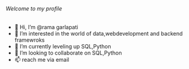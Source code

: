 ###### Welcome to my profile



- 👋 Hi, I’m @rama garlapati
- 👀 I’m interested in the world of data,webdevelopment and backend framewroks
- 🌱 I’m currently leveling up SQL,Python 
- 💞️ I’m looking to collaborate on SQL,Python
- 📫 reach me via email


<!---
ramagarlapati/ramagarlapati is a ✨ special ✨ repository because its `README.md` (this file) appears on your GitHub profile.
You can click the Preview link to take a look at your changes.
--->

